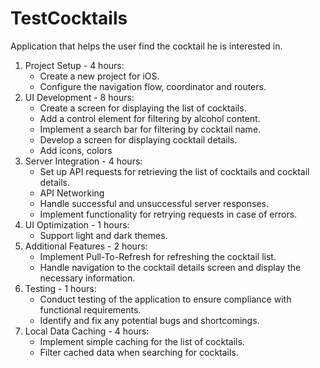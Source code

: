 # TestCocktails
Application that helps the user find the cocktail he is interested in.

1) Project Setup - 4 hours:
   - Create a new project for iOS.
   - Configure the navigation flow, coordinator and routers.
2) UI Development - 8 hours:
   - Create a screen for displaying the list of cocktails.
   - Add a control element for filtering by alcohol content.
   - Implement a search bar for filtering by cocktail name.
   - Develop a screen for displaying cocktail details.
   - Add icons, colors
3) Server Integration - 4 hours:
   - Set up API requests for retrieving the list of cocktails and cocktail details.
   - API Networking
   - Handle successful and unsuccessful server responses.
   - Implement functionality for retrying requests in case of errors.
4) UI Optimization - 1 hours:
   - Support light and dark themes.
5) Additional Features - 2 hours:
   - Implement Pull-To-Refresh for refreshing the cocktail list.
   - Handle navigation to the cocktail details screen and display the necessary information.
6) Testing - 1 hours: 
   - Conduct testing of the application to ensure compliance with functional requirements.
   - Identify and fix any potential bugs and shortcomings.
7) Local Data Caching - 4 hours:
   - Implement simple caching for the list of cocktails.
   - Filter cached data when searching for cocktails.
